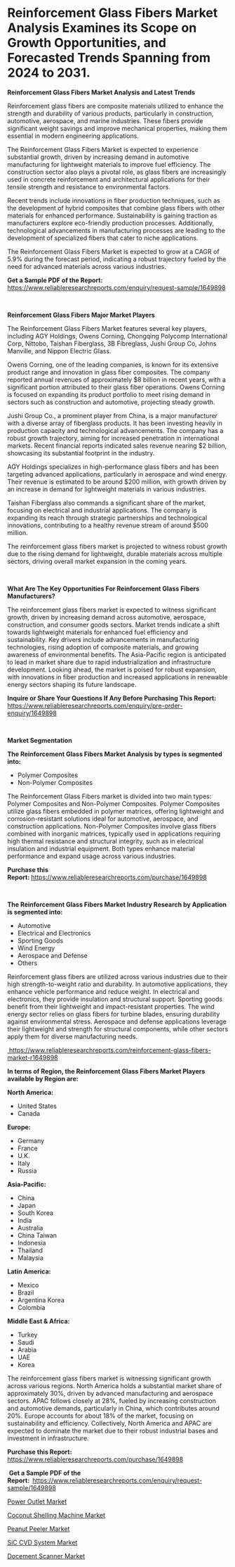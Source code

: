 <p><h1>Reinforcement Glass Fibers Market Analysis Examines its Scope on Growth Opportunities, and Forecasted Trends Spanning from 2024 to 2031.</h1></p><p><strong>Reinforcement Glass Fibers Market Analysis and Latest Trends</strong></p>
<p><p>Reinforcement glass fibers are composite materials utilized to enhance the strength and durability of various products, particularly in construction, automotive, aerospace, and marine industries. These fibers provide significant weight savings and improve mechanical properties, making them essential in modern engineering applications.</p><p>The Reinforcement Glass Fibers Market is expected to experience substantial growth, driven by increasing demand in automotive manufacturing for lightweight materials to improve fuel efficiency. The construction sector also plays a pivotal role, as glass fibers are increasingly used in concrete reinforcement and architectural applications for their tensile strength and resistance to environmental factors. </p><p>Recent trends include innovations in fiber production techniques, such as the development of hybrid composites that combine glass fibers with other materials for enhanced performance. Sustainability is gaining traction as manufacturers explore eco-friendly production processes. Additionally, technological advancements in manufacturing processes are leading to the development of specialized fibers that cater to niche applications. </p><p>The Reinforcement Glass Fibers Market is expected to grow at a CAGR of 5.9% during the forecast period, indicating a robust trajectory fueled by the need for advanced materials across various industries.</p></p>
<p><strong>Get a Sample PDF of the Report:&nbsp;</strong> <a href="https://www.reliableresearchreports.com/enquiry/request-sample/1649898?utm_campaign=37&utm_medium=2&utm_source=Github&utm_content=ia&utm_term=25092024&utm_id=reinforcement-glass-fibers">https://www.reliableresearchreports.com/enquiry/request-sample/1649898</a></p>
<p>&nbsp;</p>
<p><strong>Reinforcement Glass Fibers Major Market Players</strong></p>
<p><p>The Reinforcement Glass Fibers Market features several key players, including AGY Holdings, Owens Corning, Chongqing Polycomp International Corp, Nittobo, Taishan Fiberglass, 3B Fibreglass, Jushi Group Co, Johns Manville, and Nippon Electric Glass. </p><p>Owens Corning, one of the leading companies, is known for its extensive product range and innovation in glass fiber composites. The company reported annual revenues of approximately $8 billion in recent years, with a significant portion attributed to their glass fiber operations. Owens Corning is focused on expanding its product portfolio to meet rising demand in sectors such as construction and automotive, projecting steady growth.</p><p>Jushi Group Co., a prominent player from China, is a major manufacturer with a diverse array of fiberglass products. It has been investing heavily in production capacity and technological advancements. The company has a robust growth trajectory, aiming for increased penetration in international markets. Recent financial reports indicated sales revenue nearing $2 billion, showcasing its substantial footprint in the industry.</p><p>AGY Holdings specializes in high-performance glass fibers and has been targeting advanced applications, particularly in aerospace and wind energy. Their revenue is estimated to be around $200 million, with growth driven by an increase in demand for lightweight materials in various industries.</p><p>Taishan Fiberglass also commands a significant share of the market, focusing on electrical and industrial applications. The company is expanding its reach through strategic partnerships and technological innovations, contributing to a healthy revenue stream of around $500 million.</p><p>The reinforcement glass fibers market is projected to witness robust growth due to the rising demand for lightweight, durable materials across multiple sectors, driving overall market expansion in the coming years.</p></p>
<p>&nbsp;</p>
<p><strong>What Are The Key Opportunities For Reinforcement Glass Fibers Manufacturers?</strong></p>
<p><p>The reinforcement glass fibers market is expected to witness significant growth, driven by increasing demand across automotive, aerospace, construction, and consumer goods sectors. Market trends indicate a shift towards lightweight materials for enhanced fuel efficiency and sustainability. Key drivers include advancements in manufacturing technologies, rising adoption of composite materials, and growing awareness of environmental benefits. The Asia-Pacific region is anticipated to lead in market share due to rapid industrialization and infrastructure development. Looking ahead, the market is poised for robust expansion, with innovations in fiber production and increased applications in renewable energy sectors shaping its future landscape.</p></p>
<p><strong>Inquire or Share Your Questions If Any Before Purchasing This Report:</strong> <a href="https://www.reliableresearchreports.com/enquiry/pre-order-enquiry/1649898?utm_campaign=37&utm_medium=2&utm_source=Github&utm_content=ia&utm_term=25092024&utm_id=reinforcement-glass-fibers">https://www.reliableresearchreports.com/enquiry/pre-order-enquiry/1649898</a></p>
<p>&nbsp;</p>
<p><strong>Market Segmentation</strong></p>
<p><strong>The Reinforcement Glass Fibers Market Analysis by types is segmented into:</strong></p>
<p><ul><li>Polymer Composites</li><li>Non-Polymer Composites</li></ul></p>
<p><p>The Reinforcement Glass Fibers market is divided into two main types: Polymer Composites and Non-Polymer Composites. Polymer Composites utilize glass fibers embedded in polymer matrices, offering lightweight and corrosion-resistant solutions ideal for automotive, aerospace, and construction applications. Non-Polymer Composites involve glass fibers combined with inorganic matrices, typically used in applications requiring high thermal resistance and structural integrity, such as in electrical insulation and industrial equipment. Both types enhance material performance and expand usage across various industries.</p></p>
<p><strong>Purchase this Report:&nbsp;</strong><a href="https://www.reliableresearchreports.com/purchase/1649898?utm_campaign=37&utm_medium=2&utm_source=Github&utm_content=ia&utm_term=25092024&utm_id=reinforcement-glass-fibers">https://www.reliableresearchreports.com/purchase/1649898</a></p>
<p>&nbsp;</p>
<p><strong>The Reinforcement Glass Fibers Market Industry Research by Application is segmented into:</strong></p>
<p><ul><li>Automotive</li><li>Electrical and Electronics</li><li>Sporting Goods</li><li>Wind Energy</li><li>Aerospace and Defense</li><li>Others</li></ul></p>
<p><p>Reinforcement glass fibers are utilized across various industries due to their high strength-to-weight ratio and durability. In automotive applications, they enhance vehicle performance and reduce weight. In electrical and electronics, they provide insulation and structural support. Sporting goods benefit from their lightweight and impact-resistant properties. The wind energy sector relies on glass fibers for turbine blades, ensuring durability against environmental stress. Aerospace and defense applications leverage their lightweight and strength for structural components, while other sectors apply them for diverse manufacturing needs.</p></p>
<p><a href="https://www.reliableresearchreports.com/reinforcement-glass-fibers-market-r1649898?utm_campaign=37&utm_medium=2&utm_source=Github&utm_content=ia&utm_term=25092024&utm_id=reinforcement-glass-fibers">&nbsp;https://www.reliableresearchreports.com/reinforcement-glass-fibers-market-r1649898</a></p>
<p><strong>In terms of Region, the Reinforcement Glass Fibers Market Players available by Region are:</strong></p>
<p>
    <p> <strong> North America: </strong>
        <ul>
            <li>United States</li>
            <li>Canada</li>
        </ul>
        </p> 
    <p> <strong> Europe: </strong>
        <ul>
            <li>Germany</li>
            <li>France</li>
            <li>U.K.</li>
            <li>Italy</li>
            <li>Russia</li>
        </ul>
        </p> 
    <p> <strong> Asia-Pacific: </strong>
        <ul>
            <li>China</li>
            <li>Japan</li>
            <li>South Korea</li>
            <li>India</li>
            <li>Australia</li>
            <li>China Taiwan</li>
            <li>Indonesia</li>
            <li>Thailand</li>
            <li>Malaysia</li>
        </ul>
        </p> 
    <p> <strong> Latin America: </strong>
        <ul>
            <li>Mexico</li>
            <li>Brazil</li>
            <li>Argentina Korea</li>
            <li>Colombia</li>
        </ul>
        </p> 
    <p> <strong> Middle East & Africa: </strong>
        <ul>
            <li>Turkey</li>
            <li>Saudi</li>
            <li>Arabia</li>
            <li>UAE</li>
            <li>Korea</li>
        </ul>
    </p>
    </p>
<p><p>The reinforcement glass fibers market is witnessing significant growth across various regions. North America holds a substantial market share of approximately 30%, driven by advanced manufacturing and aerospace sectors. APAC follows closely at 28%, fueled by increasing construction and automotive demands, particularly in China, which contributes around 20%. Europe accounts for about 18% of the market, focusing on sustainability and efficiency. Collectively, North America and APAC are expected to dominate the market due to their robust industrial bases and investment in infrastructure.</p></p>
<p><strong>Purchase this Report: </strong><a href="https://www.reliableresearchreports.com/purchase/1649898?utm_campaign=37&utm_medium=2&utm_source=Github&utm_content=ia&utm_term=25092024&utm_id=reinforcement-glass-fibers">https://www.reliableresearchreports.com/purchase/1649898</a></p>
<p>&nbsp;<strong>Get a Sample PDF of the Report:&nbsp;&nbsp;</strong><a href="https://www.reliableresearchreports.com/enquiry/request-sample/1649898?utm_campaign=37&utm_medium=2&utm_source=Github&utm_content=ia&utm_term=25092024&utm_id=reinforcement-glass-fibers">https://www.reliableresearchreports.com/enquiry/request-sample/1649898</a></p>
<p><strong></strong></p>
<p><p><a href="https://issuu.com/reportprime-2/docs/power-outlet-market-size-2030.pptx_2aab70e79a0287?utm_campaign=37&utm_medium=2&utm_source=Github&utm_content=ia&utm_term=25092024&utm_id=reinforcement-glass-fibers">Power Outlet Market</a></p><p><a href="https://www.linkedin.com/pulse/insights-coconut-shelling-machine-industry-market-financial-euf9e?trackingId=O5qFR%2FVZSp%2BKBSUDfQASfw%3D%3D&utm_campaign=37&utm_medium=2&utm_source=Github&utm_content=ia&utm_term=25092024&utm_id=reinforcement-glass-fibers">Coconut Shelling Machine Market</a></p><p><a href="https://www.linkedin.com/pulse/exploring-peanut-peeler-market-dynamics-global-trends-future-idhee?trackingId=asmaaDH1RVaGl0W340xQnA%3D%3D&utm_campaign=37&utm_medium=2&utm_source=Github&utm_content=ia&utm_term=25092024&utm_id=reinforcement-glass-fibers">Peanut Peeler Market</a></p><p><a href="https://github.com/LacThu1/Market-Research-Report-List-1/blob/main/sic-cvd-system-market.md?utm_campaign=37&utm_medium=2&utm_source=Github&utm_content=ia&utm_term=25092024&utm_id=reinforcement-glass-fibers">SiC CVD System Market</a></p><p><a href="https://issuu.com/reportprime-2/docs/docement-scanner-market-size-2030.p_5dbd84e11abf2c?utm_campaign=37&utm_medium=2&utm_source=Github&utm_content=ia&utm_term=25092024&utm_id=reinforcement-glass-fibers">Docement Scanner Market</a></p></p>